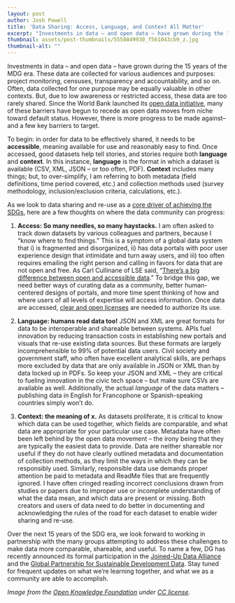 ```yaml
---
layout: post
author: Josh Powell
title: 'Data Sharing: Access, Language, and Context All Matter'
excerpt: "Investments in data – and open data – have grown during the 15 years of the MDG era..."
thumbnail: assets/post-thumbnails/5558849930_f561043cb9_z.jpg
thumbnail-alt: ""
---
```


Investments in data – and open data – have grown during the 15 years of the MDG era. These data are collected for various audiences and purposes: project monitoring, censuses, transparency and accountability, and so on. Often, data collected for one purpose may be equally valuable in other contexts. But, due to low awareness or restricted access, these data are too rarely shared. Since the World Bank launched its [open data initiative](http://data.worldbank.org/), many of these barriers have begun to recede as open data moves from niche toward default status. However, there is more progress to be made against– and a few key barriers to target.

To begin: in order for data to be effectively shared, it needs to be **accessible**, meaning available for use and reasonably easy to find. Once accessed, good datasets help tell stories, and stories require both **language** and **context**. In this instance, **language** is the format in which a dataset is available (CSV, XML, JSON – or too often, PDF). **Context** includes many things; but, to over-simplify, I am referring to both metadata (field definitions, time period covered, etc.) and collection methods used (survey methodology, inclusion/exclusion criteria, calculations, etc.). 

As we look to data sharing and re-use as a [core driver of achieving the SDGs](http://www.undatarevolution.org/), here are a few thoughts on where the data community can progress:

1. **Access: So many needles, so many haystacks.** I am often asked to track down datasets by various colleagues and partners, because I “know where to find things.” This is a symptom of a global data system that i) is fragmented and disorganized, ii) has data portals with poor user experience design that intimidate and turn away users, and iii) too often requires emailing the right person and calling in favors for data that are not open and free. As Carl Cullinane of LSE said, “[There’s a big difference between open and accessible data](http://blogs.lse.ac.uk/impactofsocialsciences/2015/04/14/five-minutes-with-carl-cullinane-democratic-dashboard-open-data/).” To bridge this gap, we need better ways of curating data as a community, better human-centered designs of portals, and more time spent thinking of how and where users of all levels of expertise will access information. Once data are accessed, [clear and open licenses](http://opendefinition.org/licenses/) are needed to authorize its use.

2. **Language: humans read data too!** JSON and XML are great formats for data to be interoperable and shareable between systems. APIs fuel innovation by reducing transaction costs in establishing new portals and visuals that re-use existing data sources. But these formats are largely incomprehensible to 99% of potential data users. Civil society and government staff, who often have excellent analytical skills, are perhaps more excluded by data that are only available in JSON or XML than by data locked up in PDFs. So keep your JSON and XML – they are critical to fueling innovation in the civic tech space – but make sure CSVs are available as well. Additionally, the actual *language* of the data matters – publishing data in English for Francophone or Spanish-speaking countries simply won’t do.

3. **Context: the meaning of x.** As datasets proliferate, it is critical to know which data can be used together, which fields are comparable, and what data are appropriate for your particular use case. Metadata have often been left behind by the open data movement – the irony being that they are typically the easiest data to provide. Data are neither shareable nor useful if they do not have clearly outlined metadata and documentation of collection methods, as they limit the ways in which they can be responsibly used. Similarly, responsible data use demands proper attention be paid to metadata and ReadMe files that are frequently ignored. I have often cringed reading incorrect conclusions drawn from studies or papers due to improper use or incomplete understanding of what the data mean, and which data are present or missing. Both creators and users of data need to do better in documenting and acknowledging the rules of the road for each dataset to enable wider sharing and re-use.

Over the next 15 years of the SDG era, we look forward to working in partnership with the many groups attempting to address these challenges to make data more comparable, shareable, and useful. To name a few, DG has recently announced its formal participation in the [Joined-Up Data Alliance](https://twitter.com/joinedup_data) and the [Global Partnership for Sustainable Development Data](http://www.one.org/international/press/harnessing-data-revolution-to-drive-sustainable-development/). Stay tuned for frequent updates on what we’re learning together, and what we as a community are able to accomplish.


*Image from the [Open Knowledge Foundation](https://www.flickr.com/photos/okfn/5558849930/) under [CC license](https://creativecommons.org/licenses/by-sa/2.0/).*
